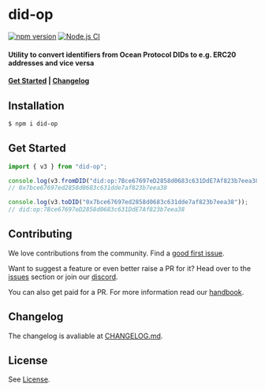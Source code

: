 # did-op

[![npm version](https://badge.fury.io/js/did-op.svg)](https://badge.fury.io/js/did-op)
[![Node.js CI](https://github.com/rugpullindex/did-op/actions/workflows/node.js.yml/badge.svg)](https://github.com/rugpullindex/did-op/actions/workflows/node.js.yml)


#### Utility to convert identifiers from Ocean Protocol DIDs to e.g. ERC20 addresses and vice versa

#### [Get Started](#get-started) | [Changelog](./changelog.md)

## Installation

```bash
$ npm i did-op
```

## Get Started

```js
import { v3 } from "did-op";

console.log(v3.fromDID("did:op:7Bce67697eD2858d0683c631DdE7Af823b7eea38"));
// 0x7bce67697ed2858d0683c631dde7af823b7eea38

console.log(v3.toDID("0x7bce67697ed2858d0683c631dde7af823b7eea38"));
// did:op:7Bce67697eD2858d0683c631DdE7Af823b7eea38
```

## Contributing

We love contributions from the community. Find a [good first
issue](https://github.com/rugpullindex/did-op/issues?q=is%3Aissue+is%3Aopen+label%3A%22good+first+issue%22).

Want to suggest a feature or even better raise a PR for it? Head over to the
[issues](https://github.com/rugpullindex/did-op/issues) section or join
our [discord](https://discord.gg/zhawZxgKQz).

You can also get paid for a PR. For more information read our
[handbook](https://github.com/rugpullindex/documents/blob/master/handbook.md).

## Changelog

The changelog is avaliable at [CHANGELOG.md](./CHANGELOG.md).

## License

See [License](./LICENSE).
